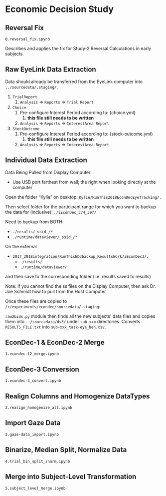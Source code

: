 # Economic Decision Study

## Reversal Fix
`0.reversal_fix.ipynb`

Describes and applies the fix for Study-2 Reversal Calculations in early subjects.

## Raw EyeLink Data Extraction

Data should already be transferred from the EyeLink computer into `../sourcedata/.staging/`.

1. `TrialReport`
   1. `Analysis` => `Reports` => `Trial Report`
2. `Choice`
   1. Pre-configure Interest Period according to: {choice.yml}
      1. **this file still needs to be written**
   2. `Analysis` => `Reports` => `InterestArea Report`
3. `StockOutcome`
   1. Pre-configure Interest Period according to: {stock-outcome.yml}
      1. **this file still needs to be written**
   2. `Analysis` => `Reports` => `InterestArea Report`

## Individual Data Extraction

Data Being Pulled from Display Computer:

- Use USB port farthest from wall; the right when looking directly at the computer

Open the folder “Kylie” on desktop: `Kylie/RunThis2018EconDecEyeTracking/.`

Then select folder for the participant range for which you want to backup the data for (inclusive): `./iEconDec_374_397/`

Need to backup from BOTH:

- `./results/_ssid_/*`
- `./runtime/dataviewer/_ssid_/*`

On the external

- `2017_2018integration/RunThisED3backup_ResultsWork/iEconDec3/.`
   - `./results/`
   - `./runtime/dataviewer/`

and then save to the corresponding folder (i.e. results saved to results)

Note: if you cannot find the ss files on the Display Computer, then ask Dr. Joe Schmidt how to pull from the Host Computer

Once these files are copied to `/r/experiments/econdec/sourcedata/.staging`:

`raw2bids.py` module then finds all the new subjects' data files and copies them into `../sourcedata/ds3/` under `sub-xxx` directories.
Converts `RESULTS_FILE.txt` into `sub-xxx_task-eye_beh.csv`.

## EconDec-1 & EconDec-2 Merge
`1.econdec-12_merge.ipynb`

## EconDec-3 Conversion
`1.econdec-3_convert.ipynb`

## Realign Columns and Homogenize DataTypes
`2.realign_homogenize_all.ipynb`

## Import Gaze Data
`3.gaze-data_import.ipynb`

## Binarize, Median Split, Normalize Data
`4.trial_bin_split_znorm.ipynb`

## Merge into Subject-Level Transformation
`5.subject_level_merge.ipynb`
